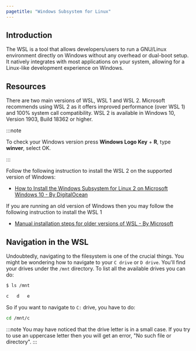 ```yaml
---
pagetitle: "Windows Subsystem for Linux"
---
```



## Introduction
The WSL is a tool that allows developers/users to run a GNU/Linux environment directly on Windows without any overhead or dual-boot setup. It natively integrates with most applications on your system, allowing for a Linux-like development experience on Windows.

## Resources
There are two main versions of WSL, WSL 1 and WSL 2. Microsoft recommends using WSL 2 as it offers improved performance (over WSL 1) and 100% system call compatibility. WSL 2 is available in Windows 10, Version 1903, Build 18362 or higher.

:::note

To check your Windows version press **Windows Logo Key** + **R**, type **winver**, select OK.

:::

Follow the following instruction to install the WSL 2 on the supported version of Windows:

- [How to Install the Windows Subsystem for Linux 2 on Microsoft Windows 10 - By DigitalOcean](https://www.digitalocean.com/community/tutorials/how-to-install-the-windows-subsystem-for-linux-2-on-microsoft-windows-10)

If you are running an old version of Windows then you may follow the following instruction to install the WSL 1

- [Manual installation steps for older versions of WSL - By Microsoft](https://docs.microsoft.com/en-us/windows/wsl/install-manual)

## Navigation in the WSL

Undoubtedly, navigating to the filesystem is one of the crucial things. You might be wondering how to navigate to your `C drive` or `D drive`. You'll find your drives under the `/mnt` directory. To list all the available drives you can do:

```bash
$ ls /mnt
```
```bash
c	d	e
```

So if you want to navigate to `C:` drive, you have to do:
```bash
cd /mnt/c
```

:::note
You may have noticed that the drive letter is in a small case. If you try to use an uppercase letter then you will get an error, "No such file or directory".
:::
